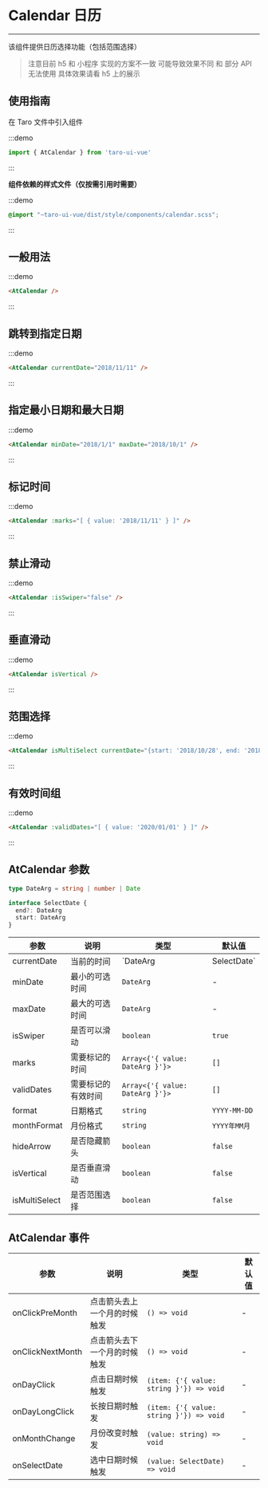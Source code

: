 # Calendar 日历

---

该组件提供日历选择功能（包括范围选择）

> 注意目前 h5 和 小程序 实现的方案不一致 可能导致效果不同 和 部分 API 无法使用 具体效果请看 h5 上的展示

## 使用指南

在 Taro 文件中引入组件

:::demo
```js
import { AtCalendar } from 'taro-ui-vue'
```
:::

**组件依赖的样式文件（仅按需引用时需要）**

:::demo
```scss
@import "~taro-ui-vue/dist/style/components/calendar.scss";
```
:::

## 一般用法

:::demo

```html
<AtCalendar />
```

:::

## 跳转到指定日期

:::demo

```html
<AtCalendar currentDate="2018/11/11" />
```

:::

## 指定最小日期和最大日期

:::demo

```html
<AtCalendar minDate="2018/1/1" maxDate="2018/10/1" />
```

:::

## 标记时间

:::demo

```html
<AtCalendar :marks="[ { value: '2018/11/11' } ]" />
```

:::

## 禁止滑动

:::demo

```html
<AtCalendar :isSwiper="false" />
```

:::

## 垂直滑动

:::demo

```html
<AtCalendar isVertical />
```

:::

## 范围选择

:::demo

```html
<AtCalendar isMultiSelect currentDate="{start: '2018/10/28', end: '2018/11/11'}"/>
```

:::

## 有效时间组

:::demo

```html
<AtCalendar :validDates="[ { value: '2020/01/01' } ]" />
```

:::

## AtCalendar 参数

```ts
type DateArg = string | number | Date

interface SelectDate {
  end?: DateArg
  start: DateArg
}
```

| 参数          | 说明           | 类型                            | 默认值       |
| ------------- | -------------- | ------------------------------- | ------------ |
| currentDate   | 当前的时间     | `DateArg | SelectDate`          | `Date.now()` |
| minDate       | 最小的可选时间 | `DateArg`                       | -            |
| maxDate       | 最大的可选时间 | `DateArg`                       | -            |
| isSwiper      | 是否可以滑动   | `boolean`                       | `true`       |
| marks         | 需要标记的时间 | `Array<{'{ value: DateArg }'}>` | `[]`         |
| validDates    | 需要标记的有效时间 | `Array<{'{ value: DateArg }'}>` | `[]`      |
| format        | 日期格式       | `string`                        | `YYYY-MM-DD` |
| monthFormat   | 月份格式       | `string`                        | `YYYY年MM月` |
| hideArrow     | 是否隐藏箭头   | `boolean`                       | `false`      |
| isVertical    | 是否垂直滑动   | `boolean`                       | `false`      |
| isMultiSelect | 是否范围选择   | `boolean`                       | `false`      |

## AtCalendar 事件

| 参数             | 说明                         | 类型                                    | 默认值 |
| ---------------- | ---------------------------- | --------------------------------------- | ------ |
| onClickPreMonth  | 点击箭头去上一个月的时候触发 | `() => void`                            | -      |
| onClickNextMonth | 点击箭头去下一个月的时候触发 | `() => void`                            | -      |
| onDayClick       | 点击日期时候触发             | `(item: {'{ value: string }'}) => void` | -      |
| onDayLongClick   | 长按日期时触发               | `(item: {'{ value: string }'}) => void` | -      |
| onMonthChange    | 月份改变时触发               | `(value: string) => void`               | -      |
| onSelectDate     | 选中日期时候触发             | `(value: SelectDate) => void`               | -      |
